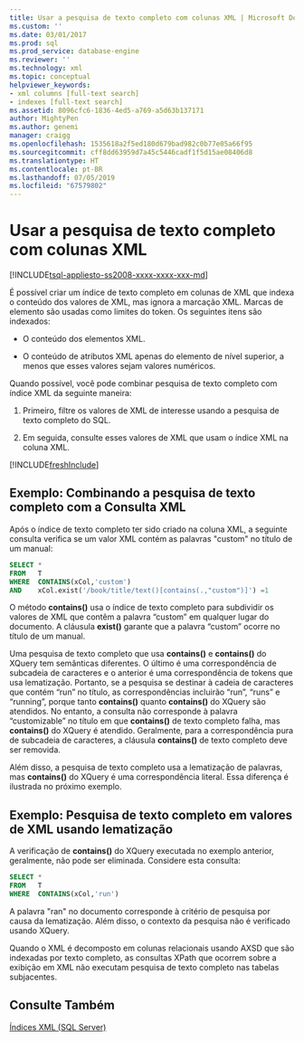 ```yaml
---
title: Usar a pesquisa de texto completo com colunas XML | Microsoft Docs
ms.custom: ''
ms.date: 03/01/2017
ms.prod: sql
ms.prod_service: database-engine
ms.reviewer: ''
ms.technology: xml
ms.topic: conceptual
helpviewer_keywords:
- xml columns [full-text search]
- indexes [full-text search]
ms.assetid: 8096cfc6-1836-4ed5-a769-a5d63b137171
author: MightyPen
ms.author: genemi
manager: craigg
ms.openlocfilehash: 1535618a2f5ed180d679bad982c0b77e05a66f95
ms.sourcegitcommit: cff8dd63959d7a45c5446cadf1f5d15ae08406d8
ms.translationtype: HT
ms.contentlocale: pt-BR
ms.lasthandoff: 07/05/2019
ms.locfileid: "67579802"
---
```

# <a name="use-full-text-search-with-xml-columns"></a>Usar a pesquisa de texto completo com colunas XML

[!INCLUDE[tsql-appliesto-ss2008-xxxx-xxxx-xxx-md](../../includes/tsql-appliesto-ss2008-xxxx-xxxx-xxx-md.md)]

  É possível criar um índice de texto completo em colunas de XML que indexa o conteúdo dos valores de XML, mas ignora a marcação XML. Marcas de elemento são usadas como limites do token. Os seguintes itens são indexados:  
  
-   O conteúdo dos elementos XML.  
  
-   O conteúdo de atributos XML apenas do elemento de nível superior, a menos que esses valores sejam valores numéricos.  
  
 Quando possível, você pode combinar pesquisa de texto completo com índice XML da seguinte maneira:  
  
1.  Primeiro, filtre os valores de XML de interesse usando a pesquisa de texto completo do SQL.  
  
2.  Em seguida, consulte esses valores de XML que usam o índice XML na coluna XML.  

[!INCLUDE[freshInclude](../../includes/paragraph-content/fresh-note-steps-feedback.md)]

## <a name="example-combining-full-text-search-with-xml-querying"></a>Exemplo: Combinando a pesquisa de texto completo com a Consulta XML  
 Após o índice de texto completo ter sido criado na coluna XML, a seguinte consulta verifica se um valor XML contém as palavras "custom" no título de um manual:  
  
```sql
SELECT *   
FROM   T   
WHERE  CONTAINS(xCol,'custom')   
AND    xCol.exist('/book/title/text()[contains(.,"custom")]') =1  
```  
  
 O método **contains()** usa o índice de texto completo para subdividir os valores de XML que contêm a palavra “custom” em qualquer lugar do documento. A cláusula **exist()** garante que a palavra “custom” ocorre no título de um manual.  
  
 Uma pesquisa de texto completo que usa **contains()** e **contains()** do XQuery tem semânticas diferentes. O último é uma correspondência de subcadeia de caracteres e o anterior é uma correspondência de tokens que usa lematização. Portanto, se a pesquisa se destinar à cadeia de caracteres que contém “run” no título, as correspondências incluirão “run”, “runs” e “running”, porque tanto **contains()** quanto **contains()** do XQuery são atendidos. No entanto, a consulta não corresponde à palavra “customizable” no título em que **contains()** de texto completo falha, mas **contains()** do XQuery é atendido. Geralmente, para a correspondência pura de subcadeia de caracteres, a cláusula **contains()** de texto completo deve ser removida.  
  
 Além disso, a pesquisa de texto completo usa a lematização de palavras, mas **contains()** do XQuery é uma correspondência literal. Essa diferença é ilustrada no próximo exemplo.  
  
## <a name="example-full-text-search-on-xml-values-using-stemming"></a>Exemplo: Pesquisa de texto completo em valores de XML usando lematização  
 A verificação de **contains()** do XQuery executada no exemplo anterior, geralmente, não pode ser eliminada. Considere esta consulta:  
  
```sql
SELECT *   
FROM   T   
WHERE  CONTAINS(xCol,'run')   
```  
  
 A palavra "ran" no documento corresponde à critério de pesquisa por causa da lematização. Além disso, o contexto da pesquisa não é verificado usando XQuery.  
  
 Quando o XML é decomposto em colunas relacionais usando AXSD que são indexadas por texto completo, as consultas XPath que ocorrem sobre a exibição em XML não executam pesquisa de texto completo nas tabelas subjacentes.  
  
## <a name="see-also"></a>Consulte Também  
 [Índices XML &#40;SQL Server&#41;](../../relational-databases/xml/xml-indexes-sql-server.md)  
  
  
